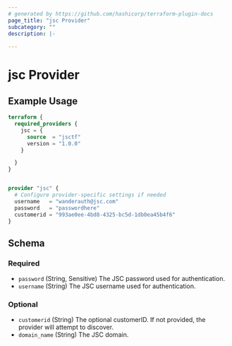 ```yaml
---
# generated by https://github.com/hashicorp/terraform-plugin-docs
page_title: "jsc Provider"
subcategory: ""
description: |-
  
---
```


# jsc Provider



## Example Usage

```terraform
terraform {
  required_providers {
    jsc = {
      source  = "jsctf"
      version = "1.0.0"
    }

  }
}


provider "jsc" {
  # Configure provider-specific settings if needed
  username   = "wanderauth@jsc.com"
  password   = "passwordhere"
  customerid = "993ae0ee-4bd8-4325-bc5d-1db0ea45b4f6"
}
```

<!-- schema generated by tfplugindocs -->
## Schema

### Required

- `password` (String, Sensitive) The JSC password used for authentication.
- `username` (String) The JSC username used for authentication.

### Optional

- `customerid` (String) The optional customerID. If not provided, the provider will attempt to discover.
- `domain_name` (String) The JSC domain.
